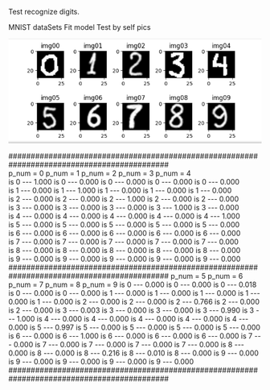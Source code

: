 Test recognize digits.

MNIST dataSets
Fit model
Test by self pics


![Alt text](./Test_imgs/digits_test.png?raw=true "Title")

############################################################################################  
p_num =  0         p_num =  1         p_num =  2         p_num =  3         p_num =  4         
is  0 --- 1.000    is  0 --- 0.000    is  0 --- 0.000    is  0 --- 0.000    is  0 --- 0.000    
is  1 --- 0.000    is  1 --- 1.000    is  1 --- 0.000    is  1 --- 0.000    is  1 --- 0.000    
is  2 --- 0.000    is  2 --- 0.000    is  2 --- 1.000    is  2 --- 0.000    is  2 --- 0.000    
is  3 --- 0.000    is  3 --- 0.000    is  3 --- 0.000    is  3 --- 1.000    is  3 --- 0.000    
is  4 --- 0.000    is  4 --- 0.000    is  4 --- 0.000    is  4 --- 0.000    is  4 --- 1.000    
is  5 --- 0.000    is  5 --- 0.000    is  5 --- 0.000    is  5 --- 0.000    is  5 --- 0.000    
is  6 --- 0.000    is  6 --- 0.000    is  6 --- 0.000    is  6 --- 0.000    is  6 --- 0.000    
is  7 --- 0.000    is  7 --- 0.000    is  7 --- 0.000    is  7 --- 0.000    is  7 --- 0.000    
is  8 --- 0.000    is  8 --- 0.000    is  8 --- 0.000    is  8 --- 0.000    is  8 --- 0.000    
is  9 --- 0.000    is  9 --- 0.000    is  9 --- 0.000    is  9 --- 0.000    is  9 --- 0.000    
############################################################################################
p_num =  5         p_num =  6         p_num =  7         p_num =  8         p_num =  9
is  0 --- 0.000    is  0 --- 0.000    is  0 --- 0.018    is  0 --- 0.000    is  0 --- 0.000
is  1 --- 0.000    is  1 --- 0.000    is  1 --- 0.000    is  1 --- 0.000    is  1 --- 0.000
is  2 --- 0.000    is  2 --- 0.000    is  2 --- 0.766    is  2 --- 0.000    is  2 --- 0.000
is  3 --- 0.003    is  3 --- 0.000    is  3 --- 0.000    is  3 --- 0.990    is  3 --- 1.000
is  4 --- 0.000    is  4 --- 0.000    is  4 --- 0.000    is  4 --- 0.000    is  4 --- 0.000
is  5 --- 0.997    is  5 --- 0.000    is  5 --- 0.000    is  5 --- 0.000    is  5 --- 0.000
is  6 --- 0.000    is  6 --- 1.000    is  6 --- 0.000    is  6 --- 0.000    is  6 --- 0.000
is  7 --- 0.000    is  7 --- 0.000    is  7 --- 0.000    is  7 --- 0.000    is  7 --- 0.000
is  8 --- 0.000    is  8 --- 0.000    is  8 --- 0.216    is  8 --- 0.010    is  8 --- 0.000
is  9 --- 0.000    is  9 --- 0.000    is  9 --- 0.000    is  9 --- 0.000    is  9 --- 0.000
############################################################################################